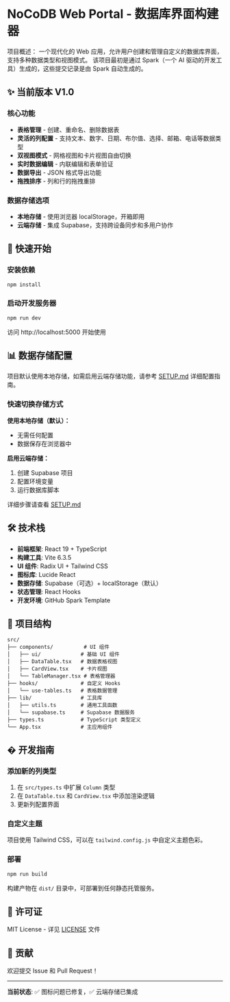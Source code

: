 # NoCoDB Web Portal - 数据库界面构建器
项目概述：
一个现代化的 Web 应用，允许用户创建和管理自定义的数据库界面，支持多种数据类型和视图模式。
该项目最初是通过 Spark（一个 AI 驱动的开发工具）生成的，这些提交记录是由 Spark 自动生成的。

## ✨ 当前版本 V1.0 

### 核心功能
- **表格管理** - 创建、重命名、删除数据表
- **灵活的列配置** - 支持文本、数字、日期、布尔值、选择、邮箱、电话等数据类型
- **双视图模式** - 网格视图和卡片视图自由切换
- **实时数据编辑** - 内联编辑和表单验证
- **数据导出** - JSON 格式导出功能
- **拖拽排序** - 列和行的拖拽重排

### 数据存储选项
- **本地存储** - 使用浏览器 localStorage，开箱即用
- **云端存储** - 集成 Supabase，支持跨设备同步和多用户协作



## 🚀 快速开始

### 安装依赖
```bash
npm install
```

### 启动开发服务器
```bash
npm run dev
```

访问 http://localhost:5000 开始使用

## 📊 数据存储配置

项目默认使用本地存储，如需启用云端存储功能，请参考 [SETUP.md](./SETUP.md) 详细配置指南。

### 快速切换存储方式

**使用本地存储（默认）：**
- 无需任何配置
- 数据保存在浏览器中

**启用云端存储：**
1. 创建 Supabase 项目
2. 配置环境变量
3. 运行数据库脚本

详细步骤请查看 [SETUP.md](./SETUP.md)

## 🛠 技术栈

- **前端框架**: React 19 + TypeScript
- **构建工具**: Vite 6.3.5
- **UI 组件**: Radix UI + Tailwind CSS
- **图标库**: Lucide React
- **数据存储**: Supabase（可选）+ localStorage（默认）
- **状态管理**: React Hooks
- **开发环境**: GitHub Spark Template

## 📁 项目结构

```
src/
├── components/          # UI 组件
│   ├── ui/             # 基础 UI 组件
│   ├── DataTable.tsx   # 数据表格视图
│   ├── CardView.tsx    # 卡片视图
│   └── TableManager.tsx # 表格管理器
├── hooks/              # 自定义 Hooks
│   └── use-tables.ts   # 表格数据管理
├── lib/                # 工具库
│   ├── utils.ts        # 通用工具函数
│   └── supabase.ts     # Supabase 数据服务
├── types.ts            # TypeScript 类型定义
└── App.tsx             # 主应用组件
```

## � 开发指南

### 添加新的列类型
1. 在 `src/types.ts` 中扩展 `Column` 类型
2. 在 `DataTable.tsx` 和 `CardView.tsx` 中添加渲染逻辑
3. 更新列配置界面

### 自定义主题
项目使用 Tailwind CSS，可以在 `tailwind.config.js` 中自定义主题色彩。

### 部署
```bash
npm run build
```

构建产物在 `dist/` 目录中，可部署到任何静态托管服务。

## 📄 许可证

MIT License - 详见 [LICENSE](./LICENSE) 文件

## 🤝 贡献

欢迎提交 Issue 和 Pull Request！

---

**当前状态**: ✅ 图标问题已修复，✅ 云端存储已集成
